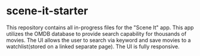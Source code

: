 # scene-it-starter
This repository contains all in-progress files for the "Scene It" app. This app utilizes the OMDB database to provide search capability for thousands of movies. The UI allows the user to search via keyword and save movies to a watchlist(stored on a linked separate page). The UI is fully responsive.
